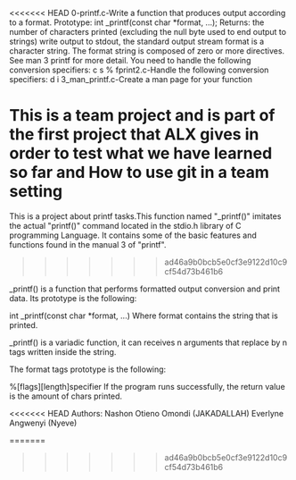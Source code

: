 <<<<<<< HEAD
0-printf.c-Write a function that produces output according to a format.
Prototype: int _printf(const char *format, ...);
Returns: the number of characters printed (excluding the null byte used to end output to strings)
write output to stdout, the standard output stream
format is a character string. The format string is composed of zero or more directives. See man 3 printf for more detail. You need to handle the following conversion specifiers:
c
s
%
fprint2.c-Handle the following conversion specifiers:
d
i
3_man_printf.c-Create a man page for your function

This is a team project and is part of the first project that ALX gives in order to test what we have learned so far and How to use git in a team setting
=======
This is a project about printf tasks.This function named "_printf()" imitates the actual "printf()" command located in the stdio.h library of C programming Language. It contains some of the basic features and functions found in the manual 3 of "printf".
>>>>>>> ad46a9b0bcb5e0cf3e9122d10c9cf54d73b461b6

_printf() is a function that performs formatted output conversion and print data. Its prototype is the following:

  int _printf(const char *format, ...) 
Where format contains the string that is printed.

_printf() is a variadic function, it can receives n arguments that replace by n tags written inside the string.

The format tags prototype is the following:

%[flags][length]specifier
If the program runs successfully, the return value is the amount of chars printed.

<<<<<<< HEAD
Authors:
Nashon Otieno Omondi (JAKADALLAH)
Everlyne Angwenyi (Nyeve)

=======
>>>>>>> ad46a9b0bcb5e0cf3e9122d10c9cf54d73b461b6
